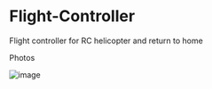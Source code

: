 # Flight-Controller
Flight controller for RC helicopter and return to home

Photos

![image](https://user-images.githubusercontent.com/100481752/163028019-f4a161cb-a7b5-41f9-9a43-bf2cc6779473.png)

